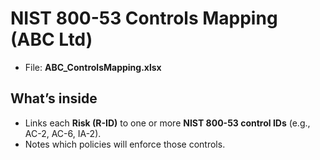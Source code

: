 # NIST 800-53 Controls Mapping (ABC Ltd)

- File: **ABC_ControlsMapping.xlsx**

## What’s inside
- Links each **Risk (R-ID)** to one or more **NIST 800-53 control IDs** (e.g., AC-2, AC-6, IA-2).
- Notes which policies will enforce those controls.


